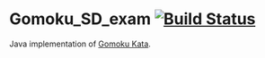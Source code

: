 # Gomoku_SD_exam [![Build Status](https://travis-ci.com/michelaventurini96/Gomoku3.svg?branch=master)](https://travis-ci.com/michelaventurini96/Gomoku3)
Java implementation of [Gomoku Kata](https://it.wikipedia.org/wiki/Gomoku).
